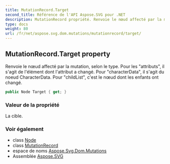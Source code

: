 ```yaml
---
title: MutationRecord.Target
second_title: Référence de l'API Aspose.SVG pour .NET
description: MutationRecord propriété. Renvoie le nœud affecté par la mutation selon le type. Pour les attributs il sagit de lélément dont lattribut a changé. Pour characterData il sagit du noeud CharacterData. Pour childList cest le nœud dont les enfants ont changé.
type: docs
weight: 80
url: /fr/net/aspose.svg.dom.mutations/mutationrecord/target/
---
```

## MutationRecord.Target property

Renvoie le nœud affecté par la mutation, selon le type. Pour les "attributs", il s'agit de l'élément dont l'attribut a changé. Pour "characterData", il s'agit du noeud CharacterData. Pour "childList", c'est le nœud dont les enfants ont changé.

```csharp
public Node Target { get; }
```

### Valeur de la propriété

La cible.

### Voir également

* class [Node](../../../aspose.svg.dom/node/)
* class [MutationRecord](../)
* espace de noms [Aspose.Svg.Dom.Mutations](../../mutationrecord/)
* Assemblée [Aspose.SVG](../../../)


